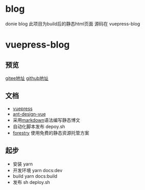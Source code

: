 # blog
donie blog 此项目为build后的静态html页面 源码在 vuepress-blog 

# vuepress-blog 


## 预览
[gitee地址](https://donglistar.gitee.io/blog/)
[github地址](http://512354087.github.io/blog)

## 文档
- [vuepress](https://www.vuepress.cn/)
- [ant-design-vue](https://www.antdv.com/docs/vue/introduce-cn/)
- 采用[markdown](https://www.runoob.com/markdown/md-tutorial.html)语法编写静态博文
- 自动化脚本发布 depoy.sh
- [forestry](https://app.forestry.io/) 使用免费的静态资源托管方案

## 起步
- 安装 yarn
- 开发环境  yarn docs:dev
- build  yarn docs:build
- 发布 sh deploy.sh


